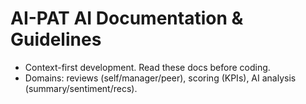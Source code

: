 # AI-PAT AI Documentation & Guidelines
- Context-first development. Read these docs before coding.
- Domains: reviews (self/manager/peer), scoring (KPIs), AI analysis (summary/sentiment/recs).
